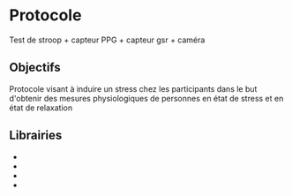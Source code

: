 # Protocole
Test de stroop + capteur PPG + capteur gsr + caméra 
<p>
  <h2>Objectifs</h2>
  Protocole visant à induire un stress chez les participants dans le but d'obtenir des mesures physiologiques de personnes en état               de stress et en état de relaxation 
</p>


<h2>Librairies</h2>
<ul>
  <li></li>
  <li></li>
  <li></li>
  <li></li>
  
</ul>

